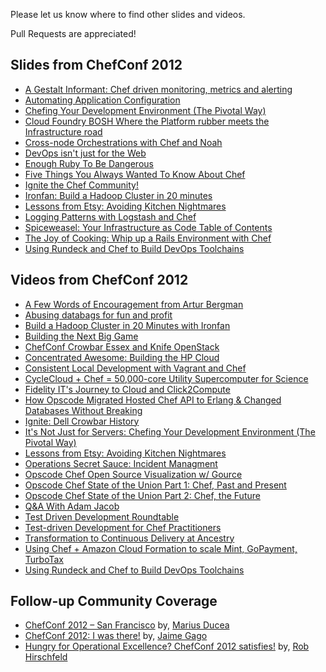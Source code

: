Please let us know where to find other slides and videos.

Pull Requests are appreciated!

## Slides from ChefConf 2012

* [A Gestalt Informant: Chef driven monitoring, metrics and alerting](http://gestalt-informant.heroku.com/)
* [Automating Application Configuration](http://blog.geeksgonemad.com/2012/05/automating-application-configuration.html)
* [Chefing Your Development Environment (The Pivotal Way)](http://dl.dropbox.com/u/14813764/presentations/pivotal_workstation_chefconf/slides.html)
* [Cloud Foundry BOSH Where the Platform rubber meets the Infrastructure road](http://www.slideshare.net/chanezon/cloud-foundry-bosh-where-the-platform-rubber-meets-the-infrastructure-road-chefconf)
* [Cross-node Orchestrations with Chef and Noah](https://speakerdeck.com/u/lusis/p/cross-node-orchestration-with-chef-and-noah)
* [DevOps isn't just for the Web](https://speakerdeck.com/u/juanje/p/devops-isnt-just-for-the-web)
* [Enough Ruby To Be Dangerous](http://ampledata.org/enough_ruby_to_be_dangerous.html)
* [Five Things You Always Wanted To Know About Chef](https://speakerdeck.com/u/nathenharvey/p/5-things-you-always-wanted-to-know-about-chef)
* [Ignite the Chef Community!](https://speakerdeck.com/u/nathenharvey/p/ignite-chef-community)
* [Ironfan: Build a Hadoop Cluster in 20 minutes](http://www.slideshare.net/temujin9/chefconf-2012)
* [Lessons from Etsy: Avoiding Kitchen Nightmares](http://www.slideshare.net/mcdonnps/lessons-from-etsy-avoiding-kitchen-nightmares-chefconf-2012)
* [Logging Patterns with Logstash and Chef](https://speakerdeck.com/u/lusis/p/logging-patterns-with-logstash-and-chef)
* [Spiceweasel:  Your Infrastructure as Code Table of Contents](http://www.slideshare.net/mattray/chefconf-2012-spiceweasel)
* [The Joy of Cooking:  Whip up a Rails Environment with Chef](https://speakerdeck.com/u/nathenharvey/p/whip-up-a-rails-environment-with-chef-chefconf)
* [Using Rundeck and Chef to Build DevOps Toolchains](http://www.slideshare.net/AnthonyShortland/dto-chefconf2012)

## Videos from ChefConf 2012

* [A Few Words of Encouragement from Artur Bergman](http://www.youtube.com/watch?v=qRnTejOMbZU)
* [Abusing databags for fun and profit](http://www.youtube.com/watch?v=qIxpK_VK9fE)
* [Build a Hadoop Cluster in 20 Minutes with Ironfan](http://www.youtube.com/watch?v=DxRXqW-rc-Y)
* [Building the Next Big Game](http://www.youtube.com/watch?v=VzihagU1fmw&feature=plcp)
* [ChefConf Crowbar Essex and Knife OpenStack](http://www.youtube.com/watch?feature=player_embedded&v=IXLKS-NHplU)
* [Concentrated Awesome: Building the HP Cloud](http://www.youtube.com/watch?v=O8kfqWonJlY&feature=plcp)
* [Consistent Local Development with Vagrant and Chef](http://www.youtube.com/watch?v=eunKAKowabs)
* [CycleCloud + Chef = 50,000-core Utility Supercomputer for Science](http://www.youtube.com/watch?v=cEaQB6e7G0Q)
* [Fidelity IT's Journey to Cloud and Click2Compute](http://www.youtube.com/watch?v=NXhV8sFdPV0)
* [How Opscode Migrated Hosted Chef API to Erlang & Changed Databases Without Breaking](http://www.youtube.com/watch?v=FRFekZrLNas)
* [Ignite: Dell Crowbar History](http://www.youtube.com/watch?feature=player_embedded&v=N8gHwGazfek)
* [It's Not Just for Servers: Chefing Your Development Environment (The Pivotal Way)](http://www.youtube.com/watch?v=kfQy8UzBUvY)
* [Lessons from Etsy: Avoiding Kitchen Nightmares](http://www.youtube.com/watch?v=nSnJCJiZDDU)
* [Operations Secret Sauce: Incident Managment](http://www.youtube.com/watch?v=4d38Ena1Abo)
* [Opscode Chef Open Source Visualization w/ Gource](http://www.youtube.com/watch?v=ZIlWCE4FCqw)
* [Opscode Chef State of the Union Part 1: Chef, Past and Present](http://www.youtube.com/watch?v=bAWjqE5FCxI)
* [Opscode Chef State of the Union Part 2: Chef, the Future](http://www.youtube.com/watch?v=Lv89JG81-9M)
* [Q&A With Adam Jacob](http://www.youtube.com/watch?v=89n-5ZpTSTE)
* [Test Driven Development Roundtable](http://www.youtube.com/watch?v=dPaYfAIvqxw)
* [Test-driven Development for Chef Practitioners](http://www.youtube.com/watch?v=o2e0aZUAVGw)
* [Transformation to Continuous Delivery at Ancestry](http://www.youtube.com/watch?v=J6g10f83yVE)
* [Using Chef + Amazon Cloud Formation to scale Mint, GoPayment, TurboTax](http://www.youtube.com/watch?v=lse9MEvLIbk)
* [Using Rundeck and Chef to Build DevOps Toolchains](http://www.youtube.com/watch?v=9v1Hnl3ZyBg)

## Follow-up Community Coverage

* [ChefConf 2012 – San Francisco](http://www.ducea.com/2012/05/18/chefconf-2012-san-francisco/) by, [Marius Ducea](http://twitter.com/mariusducea)
* [ChefConf 2012: I was there!](http://www.jaimegago.com/chefconf-2012-i-was-there/) by, [Jaime Gago](https://twitter.com/#!/JaimeGagoTech)
* [Hungry for Operational Excellence? ChefConf 2012 satisfies!](http://robhirschfeld.com/2012/05/23/opscode-chefconf-2012-devops/) by, [Rob Hirschfeld](http://twitter.com/zehicle)